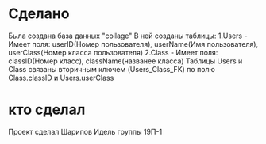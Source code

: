 # Сделано
Была создана база данных "collage"
В ней созданы таблицы:
1.Users - Имеет поля: userID(Номер пользователя), userName(Имя пользователя), userClass(Номер класса пользователя)
2.Class - Имеет поля: classID(Номер класс), className(названее класса)
Таблицы Users и Class связаны вторичным ключем (Users_Class_FK) по полю Class.classID и Users.userClass

# кто сделал 
Проект сделал Шарипов Идель группы 19П-1
